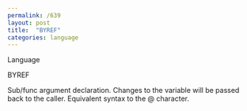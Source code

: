 ```yaml
---
permalink: /639
layout: post
title:  "BYREF"
categories: language
---
```

Language

BYREF

Sub/func argument declaration. Changes to the variable will be passed back to the caller.  Equivalent syntax to the @ character.

